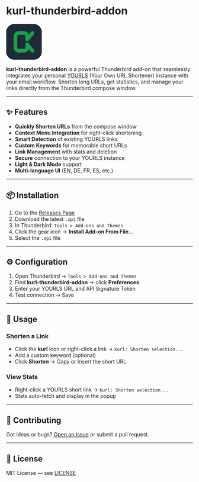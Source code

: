 # kurl-thunderbird-addon

![kurl icon](images/kurl-icon-96.png)

**kurl-thunderbird-addon** is a powerful Thunderbird add-on that seamlessly integrates your personal [YOURLS](https://yourls.org/) (Your Own URL Shortener) instance with your email workflow. Shorten long URLs, get statistics, and manage your links directly from the Thunderbird compose window.

---

## ✨ Features

- **Quickly Shorten URLs** from the compose window
- **Context Menu Integration** for right-click shortening
- **Smart Detection** of existing YOURLS links
- **Custom Keywords** for memorable short URLs
- **Link Management** with stats and deletion
- **Secure** connection to your YOURLS instance
- **Light & Dark Mode** support
- **Multi-language UI** (EN, DE, FR, ES, etc.)

---

## 📦 Installation

1. Go to the [Releases Page](https://github.com/yourusername/kurl-thunderbird-addon/releases)
2. Download the latest `.xpi` file
3. In Thunderbird: `Tools > Add-ons and Themes`
4. Click the gear icon → **Install Add-on From File...**
5. Select the `.xpi` file

---

## ⚙️ Configuration

1. Open Thunderbird → `Tools > Add-ons and Themes`
2. Find **kurl-thunderbird-addon** → click **Preferences**
3. Enter your YOURLS URL and API Signature Token
4. Test connection → Save

---

## 🚀 Usage

### Shorten a Link

- Click the **kurl** icon or right-click a link → `kurl: Shorten selection...`
- Add a custom keyword (optional)
- Click **Shorten** → Copy or Insert the short URL

### View Stats

- Right-click a YOURLS short link → `kurl: Shorten selection...`
- Stats auto-fetch and display in the popup

---

## 🤝 Contributing

Got ideas or bugs? [Open an issue](https://github.com/yourusername/kurl-thunderbird-addon/issues) or submit a pull request.

---

## 📄 License

MIT License — see [LICENSE](LICENSE)

